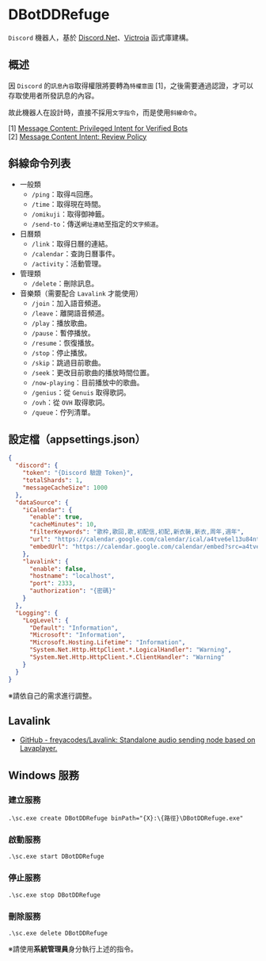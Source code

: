 # DBotDDRefuge

`Discord` 機器人，基於 [Discord.Net](https://github.com/discord-net/Discord.Net)、[Victroia](https://github.com/Yucked/Victoria) 函式庫建構。

## 概述

因 `Discord` 的`訊息內容`取得權限將要轉為`特權意圖` [1]，之後需要通過認證，才可以存取使用者所發訊息的內容。  
  
故此機器人在設計時，直接不採用`文字指令`，而是使用`斜線命令`。  
  
[1] [Message Content: Privileged Intent for Verified Bots](https://support-dev.discord.com/hc/en-us/articles/4404772028055-Message-Content-Privileged-Intent-for-Verified-Bots)  
[2] [Message Content Intent: Review Policy](https://support.discord.com/hc/en-us/articles/4410940809111-Message-Content-Intent-Review-Policy)

## 斜線命令列表

- 一般類
  - `/ping`：取得`乓`回應。
  - `/time`：取得現在時間。
  - `/omikuji`：取得御神籤。
  - `/send-to`：傳送`網址連結`至指定的`文字頻道`。
- 日曆類
  - `/link`：取得日曆的連結。
  - `/calendar`：查詢日曆事件。
  - `/activity`：活動管理。
- 管理類
  - `/delete`：刪除訊息。
- 音樂類（需要配合 `Lavalink` 才能使用）
  - `/join`：加入語音頻道。
  - `/leave`：離開語音頻道。
  - `/play`：播放歌曲。
  - `/pause`：暫停播放。
  - `/resume`：恢復播放。
  - `/stop`：停止播放。
  - `/skip`：跳過目前歌曲。
  - `/seek`：更改目前歌曲的播放時間位置。
  - `/now-playing`：目前播放中的歌曲。
  - `/genius`：從 `Genuis` 取得歌詞。
  - `/ovh`：從 `OVH` 取得歌詞。
  - `/queue`：佇列清單。

## 設定檔（appsettings.json）

```json
{
  "discord": {
    "token": "{Discord 驗證 Token}",
    "totalShards": 1,
    "messageCacheSize": 1000
  },
  "dataSource": {
    "iCalendar": {
      "enable": true,
      "cacheMinutes": 10,
      "filterKeywords": "歌枠,歌回,歌,初配信,初配,新衣裝,新衣,周年,週年",
      "url": "https://calendar.google.com/calendar/ical/a4tve6el13u84ntjtvb1kvob10%40group.calendar.google.com/public/basic.ics",
      "embedUrl": "https://calendar.google.com/calendar/embed?src=a4tve6el13u84ntjtvb1kvob10%40group.calendar.google.com&ctz=Asia%2FTaipei"
    },
    "lavalink": {
      "enable": false,
      "hostname": "localhost",
      "port": 2333,
      "authorization": "{密碼}"
    }
  },
  "Logging": {
    "LogLevel": {
      "Default": "Information",
      "Microsoft": "Information",
      "Microsoft.Hosting.Lifetime": "Information",
      "System.Net.Http.HttpClient.*.LogicalHandler": "Warning",
      "System.Net.Http.HttpClient.*.ClientHandler": "Warning"
    }
  }
}
```
※請依自己的需求進行調整。

## Lavalink

- [GitHub - freyacodes/Lavalink: Standalone audio sending node based on Lavaplayer.](https://github.com/freyacodes/Lavalink)

## Windows 服務

### 建立服務
```
.\sc.exe create DBotDDRefuge binPath="{X}:\{路徑}\DBotDDRefuge.exe"
```
### 啟動服務
```
.\sc.exe start DBotDDRefuge
```
### 停止服務
```
.\sc.exe stop DBotDDRefuge
```
### 刪除服務
```
.\sc.exe delete DBotDDRefuge
```
※請使用**系統管理員**身分執行上述的指令。